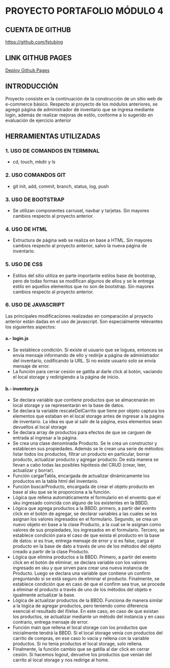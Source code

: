 # PROYECTO PORTAFOLIO MÓDULO 4

## CUENTA DE GITHUB

https://github.com/fstubing

## LINK GITHUB PAGES

[Deploy Github Pages](https://fstubing.github.io/portafolio-m4/)

## INTRODUCCIÓN

Proyecto consiste en la continuación de la construcción de un sitio web de e-commerce básico. Respecto al proyecto de los módulos anteriores, se agregó página de administrador de inventario que se ingresa mediante login, además de realizar mejoras de estilo, conforme a lo sugerido en evaluación de ejercicio anterior

## HERRAMIENTAS UTILIZADAS

### 1. USO DE COMANDOS EN TERMINAL
- cd, touch, mkdir y ls

### 2. USO COMANDOS GIT
- git init, add, commit, branch, status, log, push

### 3. USO DE BOOTSTRAP
- Se utilizan componentes carrusel, navbar y tarjetas. Sin mayores cambios respecto al proyecto anterior.

### 4. USO DE HTML
- Extructura de página web se realiza en base a HTML. Sin mayores cambios respecto al proyecto anterior, salvo la nueva página de inventario.

### 5. USO DE CSS
- Estilos del sitio utiliza en parte importante estilos base de bootstrap, pero de todas formas se modifican algunos de ellos y se le entrega estilo en aquellos elementos que no son de bootstrap. Sin mayores cambios respecto al proyecto anterior.

### 6. USO DE JAVASCRIPT
Las principales modificaciones realizadas en comparación al proyecto anterior están dadas en el uso de javascript. Son especialmente relevantes los siguientes aspectos:

#### a.- login.js
- Se establece condición. Si existe el usuario que se loguea, entonces se envía mensaje informando de ello y redirije a página de administrador del inventario, codificando la URL. Si no existe usuario solo se envía mensaje de error.
- La función para cerrar cesión se gatilla al darle click al botón, vaciando el local storage y redirigiendo a la página de inicio.

#### b.- inventory.js
- Se declara variable que contiene productos que se almacenarán en local storage y se representarán en la base de datos.
- Se declara la variable rescateDelCarrito que tiene por objeto captura los elementos que estaban en el local storage antes de ingresar a la página de inventario. La idea es que al salir de la página, esos elementos sean devueltos al local storage
- Se declara array de productos para efectos de que se carguen de entrada al ingresar a la página.
- Se crea una clase denominada Producto. Se le crea un constructor y establecen sus propiedades. Además se le crean una serie de métodos: listar todos los productos, filtrar un producto en particular, borrar producto, actualizar producto y agregar producto. De esta manera se llevan a cabo todas las posibles hipótesis del CRUD (crear, leer, actualizar y borrar).
- Función cargarTabla, encargada de actualizar dinámicamente los productos en la tabla html del inventario.
- Función buscarProducto, encargada de crear el objeto producto en base al sku que se le proporciona a la función.
- Lógica que rellena automáticamente el formulario en el envento que el sku ingresado coincida con alguno de los existentes en la BBDD.
- Lógica que agrega productos a la BBDD. primero, a partir del evento click en el botón de agregar, se declarar variables a las cuales se les asignan los valores ingresados en el formulario. Segundo, se crea un nuevo objeto en base a la clase Producto, a la cual se le asignan como valores de sus propiedades, los ingresados en el formulario. Tercero, se establece condición para el caso de que exista el producto en la base de datos: si es true, entrega mensaje de error y si es false, carga el producto en la base de dato a través de uno de los métodos del objeto creado a partir de la clase Producto.
- Lógica que elimina productos a la BBDD. Primero, a partir del evento click en el botón de eliminar, se declara variable con los valores ingresado en sku y que sirven para crear una nueva instancia de Producto. Luego se declara una variable que contiene un confirm preguntando si se está seguro de eliminar el producto. Finalmente, se establece condición que en caso de que el confirm sea true, se procede a eliminar el producto a través de uno de los métodos del objeto e igualmente actualizar la base.
- Lógica de actualizar productos de la BBDD. Funciona de manera similar a la lógica de agregar productos, pero teniendo como diferencia esencial el resultado del if/else. En este caso, en caso de que existan los productos, se actualizar mediante un método del instancia y en caso contrario, entrega mensaje de error.
- Función main que rellena el local storage con los productos que inicialmente tendrá la BBDD. Si el local storage venía con productos del carrito de compras, en ese caso lo vacía y rellena con la variable productos. Si no tenía productos el local storage, solo rellena.
- Finalmente, la función cambio que se gatilla al dar click en cerrar cesión. Si hacemos logout, devuelve los productos que venían del carrito al local storage y nos redirige al home.
